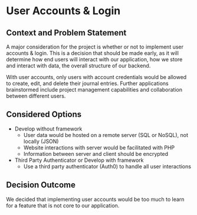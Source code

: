 # User Accounts & Login

## Context and Problem Statement

A major consideration for the project is whether or not to implement user accounts & login. This is a decision that should be made early, as it will determine how end users will interact with our application, how we store and interact with data, the overall structure of our backend.

With user accounts, only users with account credentials would be allowed to create, edit, and delete their journal entries. Further applications brainstormed include project management capabilities and collaboration between different users.

## Considered Options

* Develop without framework 
  * User data would be hosted on a remote server (SQL or NoSQL), not locally (JSON)
  * Website interactions with server would be facilitated with PHP 
  * Information between server and client should be encrypted
* Third Party Authenticator or Develop with framework
  * Use a third party authenticator (Auth0) to handle all user interactions

## Decision Outcome

We decided that implementing user accounts would be too much to learn for a feature that is not core to our application. 